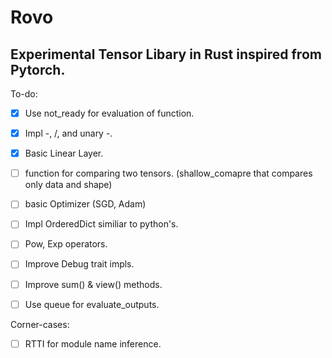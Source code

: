 # Rovo

## Experimental Tensor Libary in Rust inspired from Pytorch.

To-do:

- [x] Use not_ready for evaluation of function.
- [x] Impl -, /, and unary -.
- [x] Basic Linear Layer.
- [ ] function for comparing two tensors. (shallow_comapre that compares only data and shape)
- [ ] basic Optimizer (SGD, Adam)
- [ ] Impl OrderedDict similiar to python's.
- [ ] Pow, Exp operators.
- [ ] Improve Debug trait impls.
- [ ] Improve sum() & view() methods.
- [ ] Use queue for evaluate_outputs.


Corner-cases:

- [ ] RTTI for module name inference.
